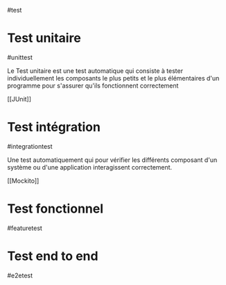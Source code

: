 #test

# Test unitaire
#unittest 

Le Test unitaire est une test automatique qui consiste à tester individuellement les composants le plus petits et le plus élémentaires d'un programme pour s'assurer qu'ils fonctionnent correctement

[[JUnit]]
# Test intégration
#integrationtest

Une test automatiquement qui pour vérifier les différents composant d'un système ou d'une application interagissent correctement.

[[Mockito]]

# Test fonctionnel
#featuretest

# Test end to end
#e2etest

